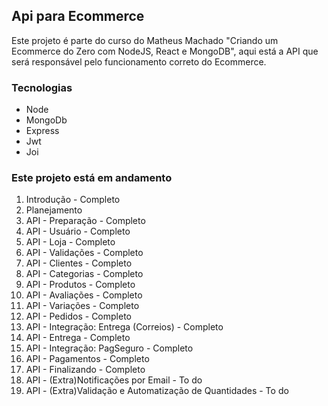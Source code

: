 ## Api para Ecommerce

Este projeto é parte do curso do Matheus Machado "Criando um Ecommerce do Zero com NodeJS, React e MongoDB", aqui está a API que será responsável pelo funcionamento correto do Ecommerce.

### Tecnologias

- Node
- MongoDb
- Express
- Jwt
- Joi

### Este projeto está em andamento

<ol>
<li>Introdução - Completo</li>
<li>Planejamento</li>
<li>API - Preparação - Completo</li>
<li>API - Usuário - Completo</li>
<li>API - Loja - Completo </li>
<li>API - Validações - Completo</li>
<li>API - Clientes - Completo</li>
<li>API - Categorias - Completo</li>
<li>API - Produtos - Completo</li>
<li>API - Avaliações - Completo</li>
<li>API - Variações - Completo</li>
<li>API - Pedidos - Completo</li>
<li>API - Integração: Entrega (Correios) - Completo</li>
<li>API - Entrega - Completo</li>
<li>API - Integração: PagSeguro - Completo</li>
<li>API - Pagamentos - Completo</li>
<li>API - Finalizando - Completo</li>
<li>API - (Extra)Notificações por Email - To do</li>
<li>API - (Extra)Validação e Automatização de Quantidades - To do</li>
</ol>
